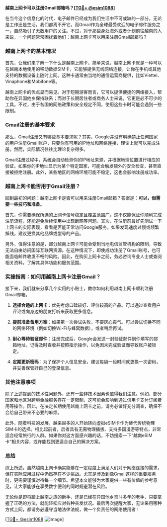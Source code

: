 **越南上网卡可以注册Gmail邮箱吗？[[TG💪+ @esim1088](https://t.me/s/esim1088)]**

在当今这个信息化的时代，电子邮件已经成为我们生活中不可或缺的一部分。无论是工作还是生活，我们都离不开它。而Gmail作为全球最受欢迎的电子邮件服务之一，自然吸引了无数用户的关注。不过，对于那些身处海外或者计划前往越南的人来说，一个问题常常困扰着他们：越南上网卡可以用来注册Gmail邮箱吗？

### 越南上网卡的基本情况

首先，让我们来了解一下什么是越南上网卡。简单来说，越南上网卡就是一种可以在越南本地使用的移动数据SIM卡，它能够提供无线网络连接，让你在手机或其他支持的数据设备上随时上网。这种卡通常由当地的通信运营商提供，比如Viettel、Vinaphone和Mobifone等。

越南上网卡的优点显而易见。对于短期游客而言，它可以提供便捷的网络接入，帮助你在异国他乡保持联系；而对于长期居住者或商务人士来说，它更是必不可少的工具。不过，由于各国的网络政策和安全规定不同，使用这些卡时可能会遇到一些限制。

### Gmail注册的基本要求

那么，Gmail注册又有哪些基本要求呢？其实，Google并没有明确禁止任何国家的用户注册Gmail账户，只要你有可用的IP地址和网络连接，理论上就可以完成注册。然而，实际情况往往比理论复杂得多。

Gmail注册过程中，系统会自动检测你的IP地址来源，并根据地理位置进行相应的验证。如果你的IP地址显示为某个特定国家，可能会触发额外的安全检查，甚至直接被拒绝注册。此外，某些地区的网络环境可能不稳定，这也会影响注册成功率。

### 越南上网卡能否用于Gmail注册？

回到最初的问题：越南上网卡是否可以用来注册Gmail邮箱？答案是：**可以，但需要一些技巧和准备**。

首先，你需要确保所选的上网卡信号稳定且覆盖范围广。这不仅能保证你顺利完成注册流程，还能避免后续使用中出现断网等问题。其次，在注册前最好先测试一下上网卡的实际表现，看看是否能正常访问Google服务。如果发现速度过慢或频繁掉线，建议更换其他品牌或型号的产品。

另外，值得注意的是，部分越南上网卡可能会受到当地电信监管机构的限制，导致无法自由访问国际互联网资源。在这种情况下，即使成功注册了Gmail账号，也可能面临邮件收发不畅的风险。因此，在购买上网卡之前，务必咨询专业人士或查阅相关资料，了解其具体功能和服务范围。

### 实操指南：如何用越南上网卡注册Gmail？

接下来，我们就来分享几个实用的小贴士，教你如何利用越南上网卡顺利注册Gmail邮箱。

1. **选择合适的上网卡**：优先考虑口碑较好、评价较高的产品。可以通过查看用户评论或向身边的朋友打听来获取更多信息。
   
2. **提前准备备用方案**：如果第一次尝试失败，不要灰心丧气。可以尝试切换不同的网络环境（例如切换Wi-Fi与蜂窝数据），或者稍后再试。

3. **耐心等待验证邮件**：注册完成后，Google会发送一封验证邮件到你填写的邮箱地址。记得及时查收并按照指示操作，以免因未完成验证而导致账户被锁定。

4. **定期更新密码**：为了保护个人信息安全，建议每隔一段时间就更换一次密码，并妥善保管好自己的登录信息。

### 其他注意事项

除了上述提到的技术性问题外，还有一些非技术因素也值得我们注意。例如，部分国家和地区对跨境金融服务存在一定限制，这可能会影响到通过信用卡支付订阅费用等操作。因此，在决定长期使用越南上网卡之前，请务必做好充分调查，确保不会给自己带来不必要的麻烦。

此外，随着科技的发展，越来越多的人开始转向虚拟eSIM卡作为替代传统物理SIM卡的选择。相比起前者，后者具有无需物理插拔、支持多国漫游等特点，非常适合经常旅行的人群。如果你对这方面感兴趣的话，不妨搜索一下“越南eSIM卡”相关内容，或许能找到更适合自己的解决方案。

### 总结

综上所述，虽然越南上网卡确实能够在一定程度上满足人们对于网络连接的需求，但在实际应用过程中仍然存在不少挑战。尤其是涉及到像Gmail这样的重要服务时，更需要谨慎对待每一个细节。希望本文能够为大家提供一些有价值的参考意见，让大家能够在享受数字便利的同时规避潜在风险。

无论你是即将踏上越南之旅的新手，还是已经在异国他乡奋斗多年的老手，只要掌握了正确的方法，就能轻松应对各种突发状况。最后再次提醒大家，无论采用哪种方式上网，都请务必遵守当地法律法规，做一个负责任的网络使用者！

[[TG💪+ @esim1088](https://t.me/s/esim1088) ![Image](https://i.postimg.cc/4NQfJmqS/Snipaste-2025-05-13-00-14-12.png)]